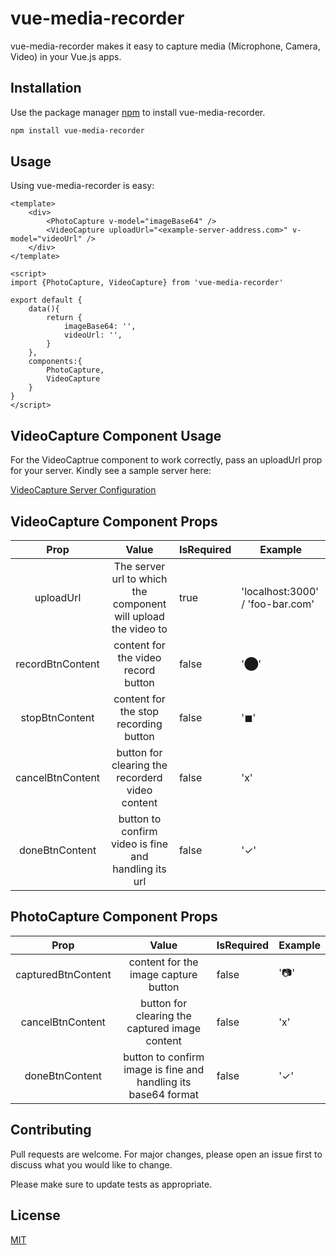 # vue-media-recorder

vue-media-recorder makes it easy to capture media (Microphone, Camera, Video) in your Vue.js apps.


## Installation

Use the package manager [npm](https://nodejs.org) to install vue-media-recorder.

```bash
npm install vue-media-recorder
```

## Usage

Using vue-media-recorder is easy:

```
<template>
    <div>
        <PhotoCapture v-model="imageBase64" />
        <VideoCapture uploadUrl="<example-server-address.com>" v-model="videoUrl" />
    </div>
</template>

<script>
import {PhotoCapture, VideoCapture} from 'vue-media-recorder'

export default {
    data(){
        return {
            imageBase64: '',
            videoUrl: '',
        }
    },
    components:{
        PhotoCapture,
        VideoCapture
    }
}
</script>
```

## VideoCapture Component Usage

For the VideoCaptrue component to work correctly, pass an uploadUrl prop 
 for your server.
Kindly see a sample server here:

[VideoCapture Server Configuration](https://github.com/vyaron/misterRecorder)


## VideoCapture Component Props
|Prop              |Value                                                           | IsRequired | Example                     |
|:----------------:|:--------------------------------------------------------------:|------------|-----------------------------|
| uploadUrl        | The server url to which the component will upload the video to | true  | 'localhost:3000' / 'foo-bar.com' |
| recordBtnContent | content for the video record button                            | false | '⬤'                             |
| stopBtnContent   | content for the stop recording button                          | false | '◼'                              |
| cancelBtnContent | button for clearing the recorderd video content                | false | 'ⅹ'                              |
| doneBtnContent   | button to confirm video is fine and handling its url           | false | '✓'                              |


## PhotoCapture Component Props
|Prop                |Value                                                           | IsRequired | Example |
|:------------------:|:--------------------------------------------------------------:|------------|---------|
| capturedBtnContent | content for the image capture button                           | false      | '📷'    |
| cancelBtnContent   | button for clearing the captured image content                 | false      | 'ⅹ'     |
| doneBtnContent     | button to confirm image is fine and handling its base64 format | false      | '✓'     |



## Contributing
Pull requests are welcome. For major changes, please open an issue first to discuss what you would like to change.

Please make sure to update tests as appropriate.

## License
[MIT](https://choosealicense.com/licenses/mit/)